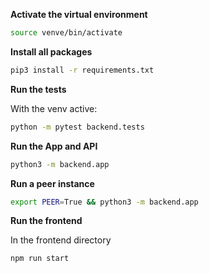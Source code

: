 **Activate the virtual environment**

```bash
source venve/bin/activate
```

**Install all packages**

```bash
pip3 install -r requirements.txt
```

**Run the  tests**

With the venv active:

```bash
python -m pytest backend.tests
```

**Run the App and API**

```bash
python3 -m backend.app
```

**Run a peer instance**

```bash
export PEER=True && python3 -m backend.app
```

**Run the frontend**

In the frontend directory
```bash
npm run start
```
